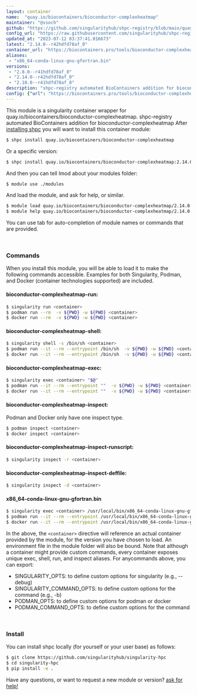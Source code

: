 ```yaml
---
layout: container
name:  "quay.io/biocontainers/bioconductor-complexheatmap"
maintainer: "@vsoch"
github: "https://github.com/singularityhub/shpc-registry/blob/main/quay.io/biocontainers/bioconductor-complexheatmap/container.yaml"
config_url: "https://raw.githubusercontent.com/singularityhub/shpc-registry/main/quay.io/biocontainers/bioconductor-complexheatmap/container.yaml"
updated_at: "2023-07-12 03:37:41.016673"
latest: "2.14.0--r42hdfd78af_0"
container_url: "https://biocontainers.pro/tools/bioconductor-complexheatmap"
aliases:
 - "x86_64-conda-linux-gnu-gfortran.bin"
versions:
 - "2.8.0--r41hdfd78af_0"
 - "2.14.0--r42hdfd78af_0"
 - "2.10.0--r41hdfd78af_0"
description: "shpc-registry automated BioContainers addition for bioconductor-complexheatmap"
config: {"url": "https://biocontainers.pro/tools/bioconductor-complexheatmap", "maintainer": "@vsoch", "description": "shpc-registry automated BioContainers addition for bioconductor-complexheatmap", "latest": {"2.14.0--r42hdfd78af_0": "sha256:de8bd94b5677e2f1280a1819eb24e0889e40ece916aae343cf80e2822ef19c78"}, "tags": {"2.8.0--r41hdfd78af_0": "sha256:d29dedb8362cfca2ecc457310c24c64f92d77762b83cbd2c04cf8b2d881cde94", "2.14.0--r42hdfd78af_0": "sha256:de8bd94b5677e2f1280a1819eb24e0889e40ece916aae343cf80e2822ef19c78", "2.10.0--r41hdfd78af_0": "sha256:0de102719b0332c18a014fe980af8417ac25ed4a82d9283c28db1de9f0f38def"}, "docker": "quay.io/biocontainers/bioconductor-complexheatmap", "aliases": {"x86_64-conda-linux-gnu-gfortran.bin": "/usr/local/bin/x86_64-conda-linux-gnu-gfortran.bin"}}
---
```


This module is a singularity container wrapper for quay.io/biocontainers/bioconductor-complexheatmap.
shpc-registry automated BioContainers addition for bioconductor-complexheatmap
After [installing shpc](#install) you will want to install this container module:


```bash
$ shpc install quay.io/biocontainers/bioconductor-complexheatmap
```

Or a specific version:

```bash
$ shpc install quay.io/biocontainers/bioconductor-complexheatmap:2.14.0--r42hdfd78af_0
```

And then you can tell lmod about your modules folder:

```bash
$ module use ./modules
```

And load the module, and ask for help, or similar.

```bash
$ module load quay.io/biocontainers/bioconductor-complexheatmap/2.14.0--r42hdfd78af_0
$ module help quay.io/biocontainers/bioconductor-complexheatmap/2.14.0--r42hdfd78af_0
```

You can use tab for auto-completion of module names or commands that are provided.

<br>

### Commands

When you install this module, you will be able to load it to make the following commands accessible.
Examples for both Singularity, Podman, and Docker (container technologies supported) are included.

#### bioconductor-complexheatmap-run:

```bash
$ singularity run <container>
$ podman run --rm  -v ${PWD} -w ${PWD} <container>
$ docker run --rm  -v ${PWD} -w ${PWD} <container>
```

#### bioconductor-complexheatmap-shell:

```bash
$ singularity shell -s /bin/sh <container>
$ podman run --it --rm --entrypoint /bin/sh  -v ${PWD} -w ${PWD} <container>
$ docker run --it --rm --entrypoint /bin/sh  -v ${PWD} -w ${PWD} <container>
```

#### bioconductor-complexheatmap-exec:

```bash
$ singularity exec <container> "$@"
$ podman run --it --rm --entrypoint ""  -v ${PWD} -w ${PWD} <container> "$@"
$ docker run --it --rm --entrypoint ""  -v ${PWD} -w ${PWD} <container> "$@"
```

#### bioconductor-complexheatmap-inspect:

Podman and Docker only have one inspect type.

```bash
$ podman inspect <container>
$ docker inspect <container>
```

#### bioconductor-complexheatmap-inspect-runscript:

```bash
$ singularity inspect -r <container>
```

#### bioconductor-complexheatmap-inspect-deffile:

```bash
$ singularity inspect -d <container>
```


#### x86_64-conda-linux-gnu-gfortran.bin

```bash
$ singularity exec <container> /usr/local/bin/x86_64-conda-linux-gnu-gfortran.bin
$ podman run --it --rm --entrypoint /usr/local/bin/x86_64-conda-linux-gnu-gfortran.bin   -v ${PWD} -w ${PWD} <container> -c " $@"
$ docker run --it --rm --entrypoint /usr/local/bin/x86_64-conda-linux-gnu-gfortran.bin   -v ${PWD} -w ${PWD} <container> -c " $@"
```



In the above, the `<container>` directive will reference an actual container provided
by the module, for the version you have chosen to load. An environment file in the
module folder will also be bound. Note that although a container
might provide custom commands, every container exposes unique exec, shell, run, and
inspect aliases. For anycommands above, you can export:

 - SINGULARITY_OPTS: to define custom options for singularity (e.g., --debug)
 - SINGULARITY_COMMAND_OPTS: to define custom options for the command (e.g., -b)
 - PODMAN_OPTS: to define custom options for podman or docker
 - PODMAN_COMMAND_OPTS: to define custom options for the command

<br>

### Install

You can install shpc locally (for yourself or your user base) as follows:

```bash
$ git clone https://github.com/singularityhub/singularity-hpc
$ cd singularity-hpc
$ pip install -e .
```

Have any questions, or want to request a new module or version? [ask for help!](https://github.com/singularityhub/singularity-hpc/issues)